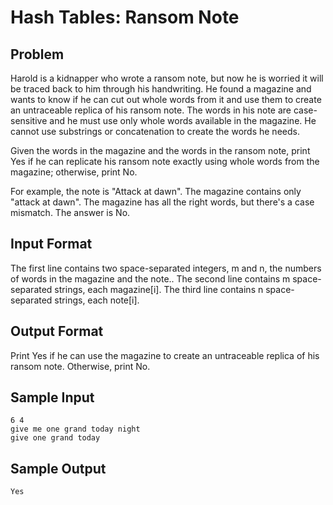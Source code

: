 # Hash Tables: Ransom Note
## Problem
Harold is a kidnapper who wrote a ransom note, but now he is worried it will be traced back to him through his handwriting. He found a magazine and wants to know if he can cut out whole words from it and use them to create an untraceable replica of his ransom note. The words in his note are case-sensitive and he must use only whole words available in the magazine. He cannot use substrings or concatenation to create the words he needs.

Given the words in the magazine and the words in the ransom note, print Yes if he can replicate his ransom note exactly using whole words from the magazine; otherwise, print No.

For example, the note is "Attack at dawn". The magazine contains only "attack at dawn". The magazine has all the right words, but there's a case mismatch. The answer is No.
## Input Format
The first line contains two space-separated integers, m and n, the numbers of words in the magazine and the note.. 
The second line contains m space-separated strings, each magazine[i]. 
The third line contains n space-separated strings, each note[i].
## Output Format
Print Yes if he can use the magazine to create an untraceable replica of his ransom note. Otherwise, print No.
## Sample Input
```
6 4
give me one grand today night
give one grand today
```
## Sample Output
```
Yes
```